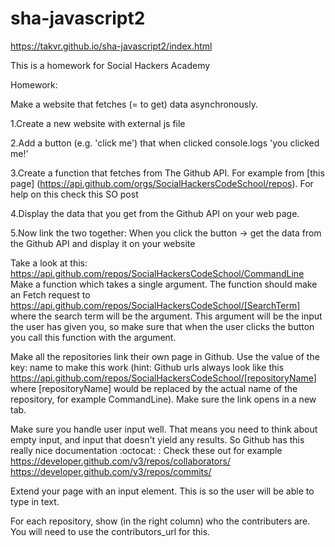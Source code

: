 # sha-javascript2

https://takvr.github.io/sha-javascript2/index.html

This is a homework for Social Hackers Academy

Homework: 

Make a website that fetches (= to get) data asynchronously.

1.Create a new website with external js file

2.Add a button (e.g. 'click me') that when clicked console.logs 'you clicked me!'

3.Create a function that fetches from The Github API. For example from [this page] (https://api.github.com/orgs/SocialHackersCodeSchool/repos). For help on this check this SO post

4.Display the data that you get from the Github API on your web page.

5.Now link the two together: When you click the button -> get the data from the Github API and display it on your website



Take a look at this:
https://api.github.com/repos/SocialHackersCodeSchool/CommandLine
Make a function which takes a single argument. The function should make an Fetch request to https://api.github.com/repos/SocialHackersCodeSchool/[SearchTerm] where the search term will be the argument. This argument will be the input the user has given you, so make sure that when the user clicks the button you call this function with the argument.

Make all the repositories link their own page in Github. Use the value of the key: name to make this work (hint: Github urls always look like this https://api.github.com/repos/SocialHackersCodeSchool/[repositoryName] where [repositoryName] would be replaced by the actual name of the repository, for example CommandLine). Make sure the link opens in a new tab.

Make sure you handle user input well. That means you need to think about empty input, and input that doesn't yield any results.
So Github has this really nice documentation :octocat: : Check these out for example https://developer.github.com/v3/repos/collaborators/ https://developer.github.com/v3/repos/commits/

Extend your page with an input element. This is so the user will be able to type in text.

For each repository, show (in the right column) who the contributers are. You will need to use the contributors_url for this.
